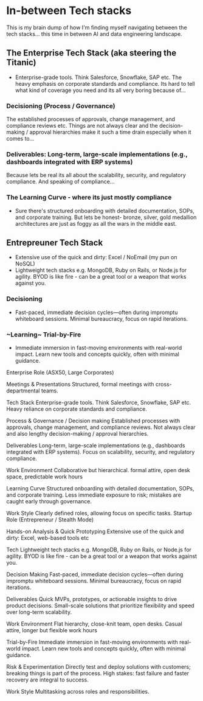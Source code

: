 # In-between Tech stacks

This is my brain dump of how I'm finding myself navigating between the tech stacks... this time in between AI and data engineering landscape. 

## The Enterprise Tech Stack (aka steering the Titanic)
- Enterprise-grade tools. Think Salesforce, Snowflake, SAP etc.
The heavy emphasis on corporate standards and compliance. Its hard to tell what kind of coverage you need and its all very boring because of...

### Decisioning (Process / Governance)
The established processes of approvals, change management, and compliance reviews etc. Things are not always clear and the decision-making / approval hierarchies make it such a time drain especially when it comes to...

### Deliverables: Long-term, large-scale implementations (e.g., dashboards integrated with ERP systems)
Because lets be real its all about the scalability, security, and regulatory compliance. And speaking of compliance...

### The Learning Curve - where its just mostly compliance
- Sure there's structured onboarding with detailed documentation, SOPs, and corporate training. But lets be honest- bronze, silver, gold medallion architectures are just as foggy as all the wars in the middle east.


## Entrepreuner Tech Stack
- Extensive use of the quick and dirty: Excel / NoEmail (my pun on NoSQL)
- Lightweight tech stacks e.g. MongoDB, Ruby on Rails, or Node.js for agility. BYOD is like fire - can be a great tool or a weapon that works against you.

### Decisioning
- Fast-paced, immediate decision cycles—often during impromptu whiteboard sessions. Minimal bureaucracy, focus on rapid iterations.

### ~Learning~ Trial-by-Fire
- Immediate immersion in fast-moving environments with real-world impact. Learn new tools and concepts quickly, often with minimal guidance. 


Enterprise Role (ASX50, Large Corporates)

Meetings & Presentations
Structured, formal meetings with cross-departmental teams.

Tech Stack
Enterprise-grade tools. Think Salesforce, Snowflake, SAP etc.
Heavy reliance on corporate standards and compliance.

Process & Governance / Decision making
Established processes with approvals, change management, and compliance reviews. Not always clear and also lengthy decision-making / approval hierarchies.

Deliverables
Long-term, large-scale implementations (e.g., dashboards integrated with ERP systems).
Focus on scalability, security, and regulatory compliance.

Work Environment
Collaborative but hierarchical. formal attire, open desk space, predictable work hours

Learning Curve
Structured onboarding with detailed documentation, SOPs, and corporate training. Less immediate exposure to risk; mistakes are caught early through governance.

Work Style Clearly defined roles, allowing focus on specific tasks.
	Startup Role (Entrepreneur / Stealth Mode)

Hands-on Analysis & Quick Prototyping
Extensive use of the quick and dirty: Excel, web-based tools etc

Tech
Lightweight tech stacks e.g. MongoDB, Ruby on Rails, or Node.js for agility. BYOD is like fire - can be a great tool or a weapon that works against you.

Decision Making
Fast-paced, immediate decision cycles—often during impromptu whiteboard sessions. Minimal bureaucracy, focus on rapid iterations.

Deliverables
Quick MVPs, prototypes, or actionable insights to drive product decisions.
Small-scale solutions that prioritize flexibility and speed over long-term scalability.

Work Environment
Flat hierarchy, close-knit team, open desks. Casual attire, longer but flexible work hours

Trial-by-Fire
Immediate immersion in fast-moving environments with real-world impact. Learn new tools and concepts quickly, often with minimal guidance.

Risk & Experimentation
Directly test and deploy solutions with customers; breaking things is part of the process.
High stakes: fast failure and faster recovery are integral to success.

Work Style Multitasking across roles and responsibilities.




<!-- For more details see [GitHub Flavored Markdown](https://guides.github.com/features/mastering-markdown/). -->

